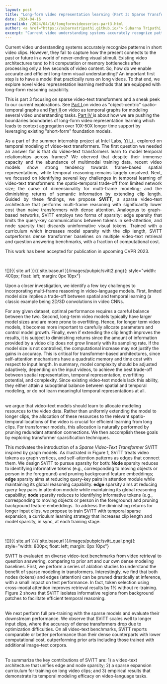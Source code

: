 ```yaml
---
layout: post
title: "Long-form video representation learning (Part 3: Sparse Transformers for video representation)"
date: 2024-04-16
permalink: /2024/04/16/longformvideoseries-part3.html
author: <a href="https://subarnatripathi.github.io/"> Subarna Tripathi </a>
excerpt: "Current video understanding systems accurately recognize patterns in short video clips, but fails to process a video content over a few seconds due to computation and memory bottleneck. We propose a video representation method based on a spatio-temporal graph learning (SPELL) to equip it with long-term reasoning ability... "  
---
```




Current video understanding systems accurately recognize patterns in short video clips. 
However, they fail to capture how the present connects to the past or future in a world of never-ending visual stimuli. 
Existing video architectures tend to hit computation or memory bottlenecks after processing only a few seconds of video content. 
So, how do we enable accurate and efficient long-term visual understanding? An important first step is to have a model that practically 
runs on long videos. To that end, we explore novel video represnetation learning methods that are equipped with long-form reasoning capability. 

This is part 3 focusing on sparse video-text transformers and a sneak peek to our current explorations. 
See <a href="https://intelailabpage.github.io/2024/04/16/longformvideoseries-part1.html"> Part I </a> on video as "object-centric" spatio-temporal graphs and <a href="https://intelailabpage.github.io/2024/04/16/longformvideoseries-part2.html"> Part II </a> on video as temporal graphs for modeling several video understanding tasks. 
<a href="https://intelailabpage.github.io/2024/04/16/longformvideoseries-part4.html"> Part IV </a> is about how 
we are pushing the boundaries boundaries of long-form video representation learning which leads to context aggregation 
over 10X-50X longer time support by leveraging existing "short-form" foundation models.  



<p style='text-align: justify;'>
As a part of the summer internship project at Intel Labs, <a href="https://jerryyli.github.io/"> Yi Li </a>, explored on temporal modeling of video-text transformers. The first question we needed an answer for is that do video-text transformers learn to model temporal relationships across frames? 
We oberved that despite their immense capacity and the abundance of multimodal training data, recent video models show strong tendency towards frame-based spatial representations, while temporal reasoning remains largely unsolved. Next, we focused on identifying several key challenges in temporal learning of video-text transformers: the spatio-temporal trade-off from limited network size; the curse of dimensionality for multi-frame modeling; and the diminishing returns of semantic information by extending clip length. Guided by these findings, we propose <b>SViTT</b>, a sparse video-text architecture that performs multi-frame reasoning with significantly lower cost than naive transformers with dense attention. Analogous to graph-based networks, SViTT employs two forms of sparsity: edge sparsity that limits the query-key communications between tokens in self-attention, and node sparsity that discards uninformative visual tokens. Trained with a curriculum which increases model sparsity with the clip length, SViTT outperforms dense transformer baselines on multiple video-text retrieval and question answering benchmarks, with a fraction of computational cost. 

This work has been accepted for publication in upcoming CVPR 2023. 

<br>

![]({{ site.url }}{{ site.baseurl }}/images/pubpic/svitt2.png){: style="width: 400px; float: left; margin: 0px 10px"} 

Upon a closer investigation, we identify a few key challenges to incorporating multi-frame reasoning in video-language models. 
First, limited model size implies a trade-off between spatial and temporal learning (a classic example being 2D/3D convolutions in video CNNs. 
<!-- % Enhancing the temporal modeling of a video network often compromises its spatial modeling proficiency.  -->
For any given dataset, optimal performance requires a careful balance between the two.
Second, long-term video models typically have larger model sizes and are more prone to overfitting.  Hence, for longer term video models, it becomes more important to carefully allocate parameters and control model growth. 
Finally, even if extending the clip length improves the results, it is subject to diminishing returns since the amount of information provided by a video clip does not grow linearly with its sampling rate.  If the model size is not controlled, the computational increase may not justify the gains in accuracy. This is critical for transformer-based architectures, since self-attention mechanisms have a quadratic memory and time cost with respect to input length. In summary, model complexity should be adjusted adaptively, depending on the input videos, to achieve the best trade-off between spatial representation, temporal representation, overfitting potential, and complexity. 
Since existing video-text models
lack this ability, they either attain a suboptimal balance between spatial and temporal modeling, or do not learn meaningful temporal representations at all.  

<br>
we argue that video-text models should learn to allocate modeling resources to the video data.  Rather than uniformly extending the model to longer clips, the allocation of these resources to the relevant spatio-temporal locations of the video is crucial for efficient learning from long clips. For transformer models, this allocation is naturally performed by pruning redundant attention connections.
We then accomplish these goals by exploring transformer sparsification techniques. 



This motivates the introduction of a <i> Sparse Video-Text Transformer </i> SViTT inspired by graph models. As illustrated in Figure 1, SViTT treats video tokens as graph vertices, and self-attention patterns as edges that connect them. We design SViTT to pursue sparsity for both: 
<b> Node </b> sparsity reduces to identifying informative tokens (e.g., corresponding to moving objects or person in the foreground) and pruning background feature embeddings; <b>edge</b> sparsity aims at reducing query-key pairs in attention module while maintaining its global reasoning capability. 
<b>edge</b> sparsity aims at reducing query-key pairs in attention module while maintaining its global reasoning capability; <b> node </b> sparsity reduces to identifying informative tokens (e.g., corresponding to moving objects or person in the foreground) and pruning background feature embeddings.
To address the diminishing returns for longer input clips, we propose to train SViTT with <it>temporal sparse expansion</it>, a curriculum learning strategy that increases clip length and model sparsity, in sync, at each training stage. 

<br>

![]({{ site.url }}{{ site.baseurl }}/images/pubpic/svitt_qual.png){: style="width: 800px; float: left; margin: 0px 10px"} 

SViTT is evaluated on diverse video-text benchmarks from video retrieval to question answering, comparing to prior art and our own dense modeling baselines. First, we perform a series of ablation studies to understand the benefit of sparse modeling in transformers. Interestingly, we find that both nodes (tokens) and edges (attention) can be pruned drastically at inference, with a small impact on test performance. In fact, token selection using cross-modal attention improves retrieval results by 1% without re-training. Figure 2 shows that SViTT isolates informative regions from background patches to facilitate efficient temporal reasoning. 

<br>
We next perform full pre-training with the sparse models and evaluate their downstream performance. 
We observe that SViTT scales well to longer input clips, where the accuracy of dense transformers drop due to optimization difficulties.
On all video-text benchmarks, SViTT reports comparable or better performance than their dense counterparts with lower computational cost, outperforming prior arts including those trained with additional image-text corpora. 


<br>
<br>

To summarize the key contributions of SViTT are: 1) a video-text architecture that unifies edge and node sparsity; 2) a sparse expansion curriculum for training on long video clips; and 3) empirical results that demonstrate its temporal modeling efficacy on video-language tasks.

</p>


